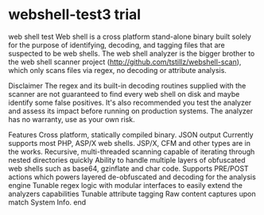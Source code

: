# webshell-test3 trial
 web shell test
Web shell  is a cross platform stand-alone binary built solely for the purpose of identifying, decoding, and tagging files that are suspected to be web shells. The web shell analyzer is the bigger brother to the web shell scanner project (http://github.com/tstillz/webshell-scan), which only scans files via regex, no decoding or attribute analysis.

Disclaimer
The regex and its built-in decoding routines supplied with the scanner are not guaranteed to find every web shell on disk and maybe identify some false positives. It's also recommended you test the analyzer and assess its impact before running on production systems. The analyzer has no warranty, use as your own risk.

Features
Cross platform, statically compiled binary.
JSON output
Currently supports most PHP, ASP/X web shells. JSP/X, CFM and other types are in the works.
Recursive, multi-threaded scanning capable of iterating through nested directories quickly
Ability to handle multiple layers of obfuscated web shells such as base64, gzinflate and char code.
Supports PRE/POST actions which powers layered de-obfuscated and decoding for the analysis engine
Tunable regex logic with modular interfaces to easily extend the analyzers capabilities
Tunable attribute tagging
Raw content captures upon match
System Info.
end
